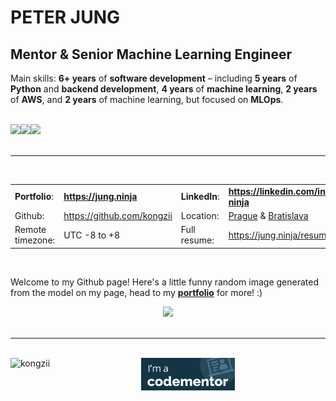 <h1>PETER JUNG</h1>

<h2>Mentor & Senior Machine Learning Engineer</h2>

Main skills: **6+ years** of **software development** – including **5 years** of **Python** and **backend development**, **4 years** of
**machine learning**, **2 years** of **AWS**, and **2 years** of machine learning, but focused on **MLOps**.

<br/>

<div align="center" style="display: flex; flex-align: center;">
  <a target="_blank" href="https://www.credly.com/badges/a27f28fe-9490-459d-a61b-0325b25e8533/public_url"><img src="https://www.jung.ninja/AWS-Certified-Machine-Learning-Speciality.png" width="75" /></a>
  <a target="_blank" href="https://www.credly.com/badges/2a77dc85-9063-4801-bc19-0690f33d43cd/public_url"><img src="https://www.jung.ninja/AWS-Certified-Developer-Associate_badge.png" width="75" /></a>
  <a target="_blank" href="https://www.credly.com/badges/ec6ba700-c48f-43fe-abac-738f67066d6f/public_url"><img src="https://www.jung.ninja/AWS-Certified-Cloud-Practitioner_badge.png" width="75" /></a>
</div>

<br/>

---

<br/>

<table>
  <tr>
    <td><b>Portfolio</b>:</td>
    <td><a target="_blank" href="https://jung.ninja"><b>https://jung.ninja</b></a></td>
    <td><b>LinkedIn</b>:</td>
    <td><a target="_blank" href="https://linkedin.com/in/jung-ninja"><b>https://linkedin.com/in/jung-ninja</b></a></td>
  </tr>
  <tr>
    <td>Github:</td>
    <td><a target="_blank" href="https://github.com/kongzii">https://github.com/kongzii</a></td>
    <td>Location:</td>
    <td><a target="_blank" href="https://maps.app.goo.gl/XC3emBk8YytHLZkg9">Prague</a> & <a target="_blank" href="https://maps.app.goo.gl/QmFwT5oV2eBKwFWu9">Bratislava</a></td>
  </tr>
  <tr>
    <td>Remote timezone:</td>
    <td>UTC -8 to +8</td>
    <td>Full resume:</td>
    <td><a target="_blank" href="https://jung.ninja/resume">https://jung.ninja/resume</a></td>
  </tr>
</table>

<br/>

Welcome to my Github page! Here's a little funny random image generated from the model on my page, head to my <a target="_blank" href="https://jung.ninja"><b>portfolio</b></a> for more! :)

<div align="center">
    <a target="_blank" href="https://jung.ninja/photobooth">
        <img src="https://api.jung.ninja/photo_raw/?prompt=as_a_ninja&user_id=github" width="300" />
    </a>
</div>

<br/>

---

<br/>

<div align="center">
  <img align="left" src="https://github-readme-stats.vercel.app/api/top-langs/?username=kongzii&layout=compact&hide=html" alt="kongzii" />
</div>

<div align="center">
  <a target="_blank" href="https://www.codementor.io/@peter610?refer=badge"><img width="150" src="https://github.com/kongzii/kongzii/blob/master/im-a-cm-b-2.png" alt="Codementor badge"></a>
</div>

